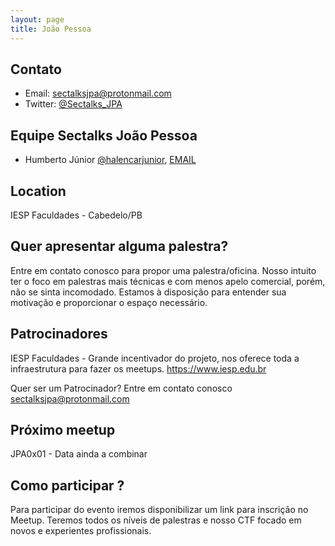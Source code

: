 ```yaml
---
layout: page
title: João Pessoa
---
```

    
## Contato

* Email: [sectalksjpa@protonmail.com](mailto:sectalksjpa@protonmail.com)
* Twitter: [@Sectalks_JPA](https://www.twitter.com/Sectalks_JPA)

## Equipe Sectalks João Pessoa

* Humberto Júnior
[@halencarjunior](https://twitter.com/halencarjunior), [EMAIL](mailto:halencarjunior@protonmail.com)

## Location

IESP Faculdades - Cabedelo/PB

## Quer apresentar alguma palestra?

Entre em contato conosco para propor uma palestra/oficina. 
Nosso intuito ter o foco em palestras mais técnicas e com menos apelo comercial, porém, não se sinta incomodado. Estamos à disposição para entender sua motivação e proporcionar o espaço necessário.


## Patrocinadores

IESP Faculdades - Grande incentivador do projeto, nos oferece toda a infraestrutura para fazer os meetups.
https://www.iesp.edu.br

Quer ser um Patrocinador? Entre em contato conosco
[sectalksjpa@protonmail.com](mailto:sectalksjpa@protonmail.com)

## Próximo meetup

JPA0x01 - Data ainda a combinar

## Como participar ?

Para participar do evento iremos disponibilizar um link para inscrição no Meetup.
Teremos todos os níveis de palestras e nosso CTF focado em novos e experientes profissionais.

